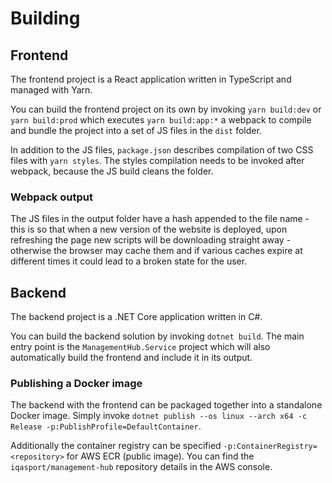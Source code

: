 # Building

## Frontend
The frontend project is a React application written in TypeScript and managed with Yarn.

You can build the frontend project on its own by invoking `yarn build:dev` or `yarn build:prod`
which executes `yarn build:app:*` a webpack to compile and bundle the project into a set of JS files in the `dist` folder.

In addition to the JS files, `package.json` describes compilation of two CSS files with `yarn styles`.
The styles compilation needs to be invoked after webpack, because the JS build cleans the folder.

### Webpack output
The JS files in the output folder have a hash appended to the file name - this is so that when a new version of the
website is deployed, upon refreshing the page new scripts will be downloading straight away - otherwise the browser may cache
them and if various caches expire at different times it could lead to a broken state for the user.

## Backend
The backend project is a .NET Core application written in C#.

You can build the backend solution by invoking `dotnet build`.
The main entry point is the `ManagementHub.Service` project which will also automatically
build the frontend and include it in its output.

### Publishing a Docker image
The backend with the frontend can be packaged together into a standalone Docker image.
Simply invoke `dotnet publish --os linux --arch x64 -c Release -p:PublishProfile=DefaultContainer`.

Additionally the container registry can be specified `-p:ContainerRegistry=<repository>`
for AWS ECR (public image). You can find the `iqasport/management-hub` repository details
in the AWS console.
